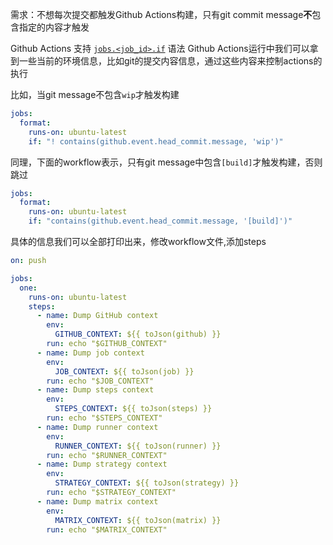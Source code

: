 需求：不想每次提交都触发Github Actions构建，只有git commit message**不**包含指定的内容才触发

Github Actions 支持 [`jobs.<job_id>.if`](https://docs.github.com/en/free-pro-team@latest/actions/reference/workflow-syntax-for-github-actions#jobsjob_idif) 语法
Github Actions运行中我们可以拿到一些当前的环境信息，比如git的提交内容信息，通过这些内容来控制actions的执行

比如，当git message不包含`wip`才触发构建
```yaml
jobs:
  format:
    runs-on: ubuntu-latest
    if: "! contains(github.event.head_commit.message, 'wip')"
```

同理，下面的workflow表示，只有git message中包含`[build]`才触发构建，否则跳过

```yaml
jobs:
  format:
    runs-on: ubuntu-latest
    if: "contains(github.event.head_commit.message, '[build]')"
```

具体的信息我们可以全部打印出来，修改workflow文件,添加steps
```yaml
on: push

jobs:
  one:
    runs-on: ubuntu-latest
    steps:
      - name: Dump GitHub context
        env:
          GITHUB_CONTEXT: ${{ toJson(github) }}
        run: echo "$GITHUB_CONTEXT"
      - name: Dump job context
        env:
          JOB_CONTEXT: ${{ toJson(job) }}
        run: echo "$JOB_CONTEXT"
      - name: Dump steps context
        env:
          STEPS_CONTEXT: ${{ toJson(steps) }}
        run: echo "$STEPS_CONTEXT"
      - name: Dump runner context
        env:
          RUNNER_CONTEXT: ${{ toJson(runner) }}
        run: echo "$RUNNER_CONTEXT"
      - name: Dump strategy context
        env:
          STRATEGY_CONTEXT: ${{ toJson(strategy) }}
        run: echo "$STRATEGY_CONTEXT"
      - name: Dump matrix context
        env:
          MATRIX_CONTEXT: ${{ toJson(matrix) }}
        run: echo "$MATRIX_CONTEXT"
```
